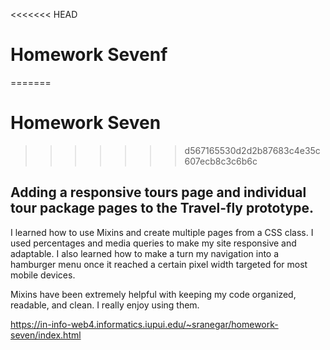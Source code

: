 <<<<<<< HEAD
# Homework Sevenf
=======
# Homework Seven
>>>>>>> d567165530d2d2b87683c4e35c607ecb8c3c6b6c

## Adding a responsive tours page and individual tour package pages to the Travel-fly prototype.

I learned how to use Mixins and create multiple pages from a CSS class. I used percentages and media queries to make my site responsive and adaptable. I also learned how to make a turn my navigation into a hamburger menu once it reached a certain pixel width targeted for most mobile devices. 

Mixins have been extremely helpful with keeping my code organized, readable, and clean. I really enjoy using them. 

https://in-info-web4.informatics.iupui.edu/~sranegar/homework-seven/index.html